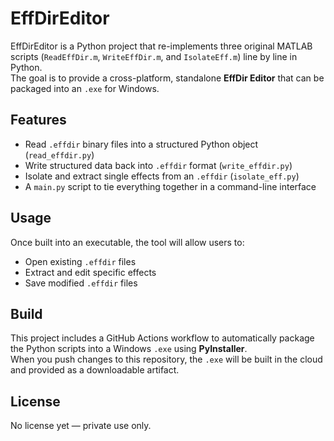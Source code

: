 # EffDirEditor

EffDirEditor is a Python project that re-implements three original MATLAB scripts 
(`ReadEffDir.m`, `WriteEffDir.m`, and `IsolateEff.m`) line by line in Python.  
The goal is to provide a cross-platform, standalone **EffDir Editor** that can be 
packaged into an `.exe` for Windows.

## Features
- Read `.effdir` binary files into a structured Python object (`read_effdir.py`)
- Write structured data back into `.effdir` format (`write_effdir.py`)
- Isolate and extract single effects from an `.effdir` (`isolate_eff.py`)
- A `main.py` script to tie everything together in a command-line interface

## Usage
Once built into an executable, the tool will allow users to:
- Open existing `.effdir` files
- Extract and edit specific effects
- Save modified `.effdir` files

## Build
This project includes a GitHub Actions workflow to automatically package the 
Python scripts into a Windows `.exe` using **PyInstaller**.  
When you push changes to this repository, the `.exe` will be built in the cloud 
and provided as a downloadable artifact.

## License
No license yet — private use only.

